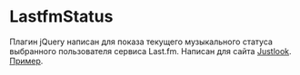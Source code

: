 # LastfmStatus
Плагин jQuery написан для показа текущего музыкального статуса выбранного пользователя сервиса Last.fm.
Написан для сайта [Justlook](http://justlook.ru/about/).
<br>[Пример](https://damndeuce.github.io/LastfmStatus/demo.html).
